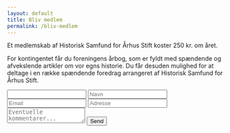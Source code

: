 ```yaml
---
layout: default
title: Bliv medlem
permalink: /bliv-medlem
---
```


Et medlemskab af Historisk Samfund for Århus Stift koster 250 kr. om året. 

For kontingentet får du foreningens årbog, som er fyldt med spændende og afvekslende artikler om vor egns historie. Du får desuden mulighed for at deltage i en række spændende foredrag arrangeret af Historisk Samfund for Århus Stift.

<form id="contactform" action="" method="post">
    <input type="text" id="email" name="email">
    <input type="hidden" name="accessKey" value="2c0293be-d540-4b7d-a254-c026a8acc2e7">
    <input type="hidden" name="$Formular" value="Bliv medlem">
    <!-- Specify @ as reply to value if you want it to be customers email -->
    <input type="hidden" name="replyTo" value="@">
    <input type="hidden" name="redirectTo" value="{{ site.url }}/kvittering">
    <label for="name">
        <input type="text" id="name" name="name" placeholder="Navn" required>
    </label>
    <div id="errorDiv"></div>
    <label for="honeypot">
        <input type="text" id="honeypot" name="honeypot" placeholder="Email">
    </label>
    <label for="address">
        <input type="text" id="address" name="$address" placeholder="Adresse" required>
    </label>
    <label for="message">
        <textarea name="message" id="message" placeholder="Eventuelle kommentarer..."></textarea>
    </label>
    <button type="submit" aria-label="Send beskeden">Send</button>
</form>
